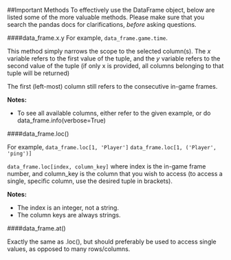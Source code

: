 ##Important Methods
To effectively use the DataFrame object, below are listed some of the more valuable methods. Please make sure that you
search the pandas docs for clarifications, *before* asking questions.

####data_frame.x.y
For example, `data_frame.game.time`.

This method simply narrows the scope to the selected column(s). The *x* variable refers to the first value of the tuple,
and the *y* variable refers to the second value of the tuple (if only x is provided, all columns belonging to that tuple
will be returned)

The first (left-most) column still refers to the consecutive in-game frames.

**Notes:**
 * To see all available columns, either refer to the given example, or do data_frame.info(verbose=True)

####data_frame.loc()

For example, `data_frame.loc[1, 'Player']` `data_frame.loc[1, ('Player', 'ping')]`

`data_frame.loc[index, column_key]` where index is the in-game frame number, and column_key is the column that you wish
to access (to access a single, specific column, use the desired tuple in brackets).

**Notes:**
 * The index is an integer, not a string.
 * The column keys are always strings.

####data_frame.at()

Exactly the same as .loc(), but should preferably be used to access single values, as opposed to many rows/columns.